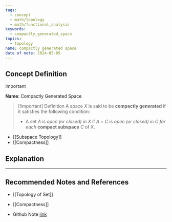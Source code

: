 ```yaml
---
tags:
  - concept
  - math/topology
  - math/functional_analysis
keywords:
  - compactly_generated_space
topics:
  - topology
name: compactly generated space
date of note: 2024-05-05
---
```


## Concept Definition

>[!important]
>**Name**:  Compactly Generated Space

>[!important] Definition
>A space $X$ is said to be **compactly generated** if it satisfies the following condition: 
>- A set $A$ is *open (or closed)* in $X$ if $A \cap C$ is *open (or closed)* in $C$ *for each* **compact subspace** $C$ of $X$.

- [[Subspace Topology]]
- [[Compactness]]



## Explanation



-----------
##  Recommended Notes and References

- [[Topology of Set]]
- [[Compactness]]

- Github Note [link](https://github.com/TianpeiLuke/SelfStudyNotes/tree/master/self-study/probability_and_measure_theory)